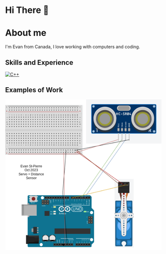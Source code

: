 # Hi There 👋

# About me
I'm Evan from Canada, I love working with computers and coding.

## Skills and Experience
<p>
  <a href="https://github.com/search?q=user%3AEvan-St-Pierre+language%3Acpp"><img alt="C++" src="https://custom-icon-badges.herokuapp.com/badge/C++-9C033A.svg?logo=cpp2&logoColor=white"></a>
  <a src="https://img.shields.io/badge/c-%2300599C.svg?style=for-the-badge&logo=c&logoColor=white"></a>
    </p>

## Examples of Work
<img src="https://github.com/Evan-St-Pierre/TEJ3M-Unit2-07/blob/main/diagram.png?raw=true)https://github.com/Evan-St-Pierre/TEJ3M-Unit2-07/blob/main/diagram.png?raw=true" width="512" >
